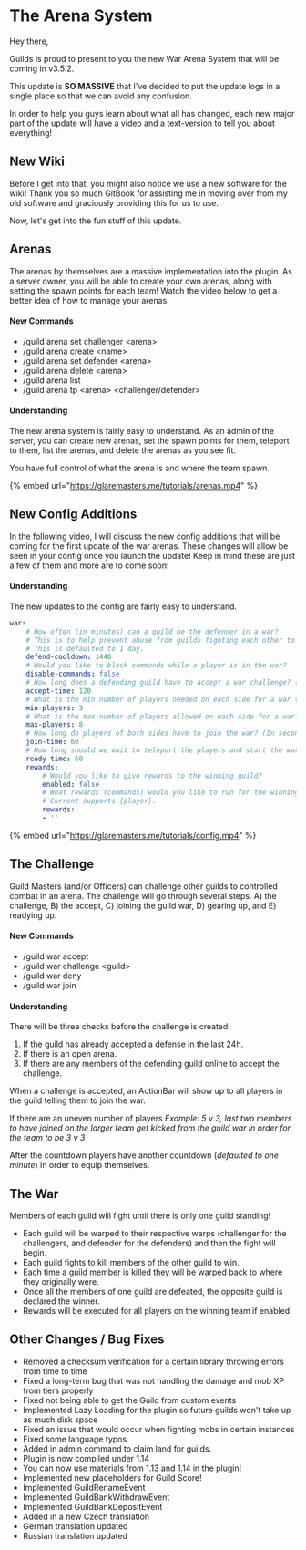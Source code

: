 # The Arena System

Hey there,

Guilds is proud to present to you the new War Arena System that will be coming in v3.5.2.

This update is **SO MASSIVE** that I've decided to put the update logs in a single place so that we can avoid any confusion.

In order to help you guys learn about what all has changed, each new major part of the update will have a video and a text-version to tell you about everything!

## New Wiki

Before I get into that, you might also notice we use a new software for the wiki! Thank you so much GitBook for assisting me in moving over from my old software and graciously providing this for us to use.

Now, let's get into the fun stuff of this update.

## **Arenas**

The arenas by themselves are a massive implementation into the plugin. As a server owner, you will be able to create your own arenas, along with setting the spawn points for each team! Watch the video below to get a better idea of how to manage your arenas.

#### New Commands

* /guild arena set challenger &lt;arena&gt;
* /guild arena create &lt;name&gt;
* /guild arena set defender &lt;arena&gt;
* /guild arena delete &lt;arena&gt;
* /guild arena list
* /guild arena tp &lt;arena&gt; &lt;challenger/defender&gt;

#### Understanding

The new arena system is fairly easy to understand. As an admin of the server, you can create new arenas, set the spawn points for them, teleport to them, list the arenas, and delete the arenas as you see fit.

You have full control of what the arena is and where the team spawn.

{% embed url="https://glaremasters.me/tutorials/arenas.mp4" %}

## New Config Additions

In the following video, I will discuss the new config additions that will be coming for the first update of the war arenas. These changes will allow be seen in your config once you launch the update! Keep in mind these are just a few of them and more are to come soon!

#### Understanding

The new updates to the config are fairly easy to understand.

```yaml
war:
    # How often (in minutes) can a guild be the defender in a war?
    # This is to help prevent abuse from guilds fighting each other to farm rewards.
    # This is defaulted to 1 day.
    defend-cooldown: 1440
    # Would you like to block commands while a player is in the war?
    disable-commands: false
    # How long does a defending guild have to accept a war challenge? (In seconds)
    accept-time: 120
    # What is the min number of players needed on each side for a war to start?
    min-players: 3
    # What is the max number of players allowed on each side for a war?
    max-players: 8
    # How long do players of both sides have to join the war? (In seconds)
    join-time: 60
    # How long should we wait to teleport the players and start the war after everyone joined?
    ready-time: 60
    rewards:
        # Would you like to give rewards to the winning guild?
        enabled: false
        # What rewards (commands) would you like to run for the winning Guild?
        # Current supports {player}.
        rewards: 
        - ''
```

{% embed url="https://glaremasters.me/tutorials/config.mp4" %}

## The Challenge

Guild Masters \(and/or Officers\) can challenge other guilds to controlled combat in an arena. The challenge will go through several steps. A\) the challenge, B\) the accept, C\) joining the guild war, D\) gearing up, and E\) readying up.

#### New Commands

* /guild war accept
* /guild war challenge &lt;guild&gt;
* /guild war deny
* /guild war join

#### Understanding

There will be three checks before the challenge is created:

1. If the guild has already accepted a defense in the last 24h.
2. If there is an open arena.
3. If there are any members of the defending guild online to accept the challenge.

When a challenge is accepted, an ActionBar will show up to all players in the guild telling them to join the war.

 If there are an uneven number of players _Example: 5 v 3, last two members to have joined on the larger team get kicked from the guild war in order for the team to be 3 v 3_

After the countdown players have another countdown \(_defaulted to one minute_\) in order to equip themselves.

## The War

Members of each guild will fight until there is only one guild standing! 

* Each guild will be warped to their respective warps \(challenger for the challengers, and defender for the defenders\) and then the fight will begin.
* Each guild fights to kill members of the other guild to win.
* Each time a guild member is killed they will be warped back to where they originally were.
* Once all the members of one guild are defeated, the opposite guild is declared the winner.
* Rewards will be executed for all players on the winning team if enabled.

## Other Changes / Bug Fixes

* Removed a checksum verification for a certain library throwing errors from time to time
* Fixed a long-term bug that was not handling the damage and mob XP from tiers properly
* Fixed not being able to get the Guild from custom events
* Implemented Lazy Loading for the plugin so future guilds won't take up as much disk space
* Fixed an issue that would occur when fighting mobs in certain instances
* Fixed some language typos
* Added in admin command to claim land for guilds.
* Plugin is now compiled under 1.14
* You can now use materials from 1.13 and 1.14 in the plugin!
* Implemented new placeholders for Guild Score!
* Implemented GuildRenameEvent
* Implemented GuildBankWithdrawEvent
* Implemented GuildBankDepositEvent
* Added in a new Czech translation
* German translation updated
* Russian translation updated


